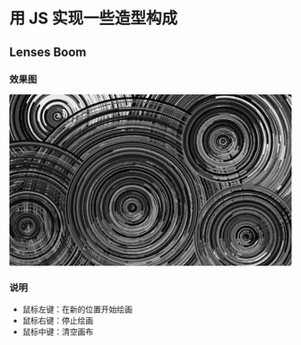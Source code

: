 # 用 JS 实现一些造型构成

## Lenses Boom

### 效果图

![效果图](./assets/2020-04-03-10-48-22.png)

### 说明

- 鼠标左键：在新的位置开始绘画
- 鼠标右键：停止绘画
- 鼠标中键：清空画布

<br />

<Article-200403 />
